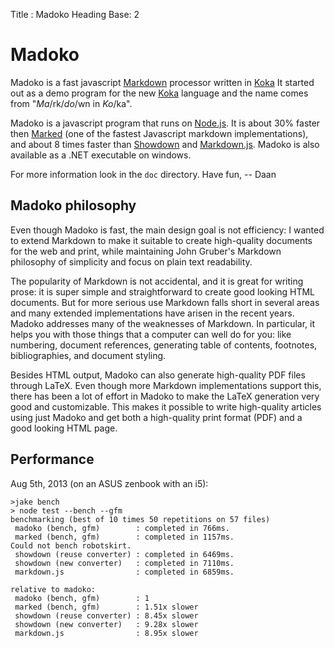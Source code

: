 Title 		: Madoko
Heading Base: 2

# Madoko

Madoko is a fast javascript [Markdown] processor written in [Koka]
It started out as a demo program for the new [Koka] language and
the name comes from "_Ma_\/rk\/_do_\/wn in _Ko_\/ka".

Madoko is a javascript program that runs on [Node.js]. It is about 30% faster
then [Marked] (one of the fastest Javascript markdown implementations), and
about 8 times faster than [Showdown] and [Markdown.js]. Madoko is also
available as a .NET executable on windows.

For more information look in the `doc` directory.
Have fun,
-- Daan

[Koka]: 		http://koka.codeplex.com
[Markdown]: 	http://daringfireball.net/projects/markdown/syntax
[Markdown.js]: 	https://github.com/evilstreak/markdown-js
[Showdown]: 	https://github.com/coreyti/showdown
[Marked]: 		https://github.com/chjj/marked
[Node.js]:		http://nodejs.org	

[Documentation]: http://madoko.codeplex.com

## Madoko philosophy

Even though Madoko is fast, the main design goal is not efficiency: I wanted to
extend Markdown to make it suitable to create high-quality documents for the
web and print, while maintaining John Gruber's Markdown philosophy of
simplicity and focus on plain text readability.

The popularity of Markdown is not accidental, and it is great for writing
prose: it is super simple and straightforward to create good looking HTML
documents. But for more serious use Markdown falls short in several areas and
many extended implementations have arisen in the recent years. Madoko
addresses many of the weaknesses of Markdown. In particular, it helps you
with those things that a computer can well do for you: like numbering, document
references, generating table of contents, footnotes, bibliographies, and
document styling.

Besides HTML output, Madoko can also generate high-quality PDF files through
LaTeX. Even though more Markdown implementations support this, there has been
a lot of effort in Madoko to make the LaTeX generation very good and
customizable. This makes it possible to write high-quality articles
using just Madoko and get both a high-quality print format (PDF) and a good
looking HTML page. 

## Performance

Aug 5th, 2013 (on an ASUS zenbook with an i5):
```
>jake bench
> node test --bench --gfm
benchmarking (best of 10 times 50 repetitions on 57 files)
 madoko (bench, gfm)        : completed in 766ms.
 marked (bench, gfm)        : completed in 1157ms.
Could not bench robotskirt.
 showdown (reuse converter) : completed in 6469ms.
 showdown (new converter)   : completed in 7110ms.
 markdown.js                : completed in 6859ms.

relative to madoko:
 madoko (bench, gfm)        : 1
 marked (bench, gfm)        : 1.51x slower
 showdown (reuse converter) : 8.45x slower
 showdown (new converter)   : 9.28x slower
 markdown.js                : 8.95x slower
```


